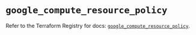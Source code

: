 # `google_compute_resource_policy`

Refer to the Terraform Registry for docs: [`google_compute_resource_policy`](https://registry.terraform.io/providers/hashicorp/google/6.34.1/docs/resources/compute_resource_policy).

